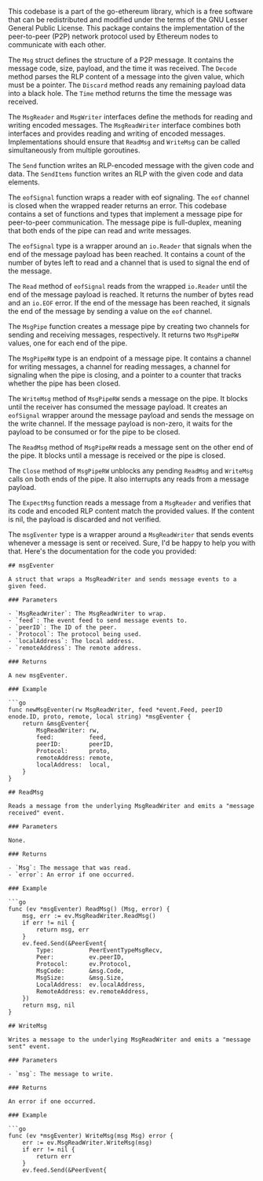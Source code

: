 This codebase is a part of the go-ethereum library, which is a free software that can be redistributed and modified under the terms of the GNU Lesser General Public License. This package contains the implementation of the peer-to-peer (P2P) network protocol used by Ethereum nodes to communicate with each other.

The `Msg` struct defines the structure of a P2P message. It contains the message code, size, payload, and the time it was received. The `Decode` method parses the RLP content of a message into the given value, which must be a pointer. The `Discard` method reads any remaining payload data into a black hole. The `Time` method returns the time the message was received.

The `MsgReader` and `MsgWriter` interfaces define the methods for reading and writing encoded messages. The `MsgReadWriter` interface combines both interfaces and provides reading and writing of encoded messages. Implementations should ensure that `ReadMsg` and `WriteMsg` can be called simultaneously from multiple goroutines.

The `Send` function writes an RLP-encoded message with the given code and data. The `SendItems` function writes an RLP with the given code and data elements.

The `eofSignal` function wraps a reader with eof signaling. The `eof` channel is closed when the wrapped reader returns an error. This codebase contains a set of functions and types that implement a message pipe for peer-to-peer communication. The message pipe is full-duplex, meaning that both ends of the pipe can read and write messages.

The `eofSignal` type is a wrapper around an `io.Reader` that signals when the end of the message payload has been reached. It contains a count of the number of bytes left to read and a channel that is used to signal the end of the message.

The `Read` method of `eofSignal` reads from the wrapped `io.Reader` until the end of the message payload is reached. It returns the number of bytes read and an `io.EOF` error. If the end of the message has been reached, it signals the end of the message by sending a value on the `eof` channel.

The `MsgPipe` function creates a message pipe by creating two channels for sending and receiving messages, respectively. It returns two `MsgPipeRW` values, one for each end of the pipe.

The `MsgPipeRW` type is an endpoint of a message pipe. It contains a channel for writing messages, a channel for reading messages, a channel for signaling when the pipe is closing, and a pointer to a counter that tracks whether the pipe has been closed.

The `WriteMsg` method of `MsgPipeRW` sends a message on the pipe. It blocks until the receiver has consumed the message payload. It creates an `eofSignal` wrapper around the message payload and sends the message on the write channel. If the message payload is non-zero, it waits for the payload to be consumed or for the pipe to be closed.

The `ReadMsg` method of `MsgPipeRW` reads a message sent on the other end of the pipe. It blocks until a message is received or the pipe is closed.

The `Close` method of `MsgPipeRW` unblocks any pending `ReadMsg` and `WriteMsg` calls on both ends of the pipe. It also interrupts any reads from a message payload.

The `ExpectMsg` function reads a message from a `MsgReader` and verifies that its code and encoded RLP content match the provided values. If the content is nil, the payload is discarded and not verified.

The `msgEventer` type is a wrapper around a `MsgReadWriter` that sends events whenever a message is sent or received. Sure, I'd be happy to help you with that. Here's the documentation for the code you provided:

```
## msgEventer

A struct that wraps a MsgReadWriter and sends message events to a given feed.

### Parameters

- `MsgReadWriter`: The MsgReadWriter to wrap.
- `feed`: The event feed to send message events to.
- `peerID`: The ID of the peer.
- `Protocol`: The protocol being used.
- `localAddress`: The local address.
- `remoteAddress`: The remote address.

### Returns

A new msgEventer.

### Example

```go
func newMsgEventer(rw MsgReadWriter, feed *event.Feed, peerID enode.ID, proto, remote, local string) *msgEventer {
	return &msgEventer{
		MsgReadWriter: rw,
		feed:          feed,
		peerID:        peerID,
		Protocol:      proto,
		remoteAddress: remote,
		localAddress:  local,
	}
}
```

```
## ReadMsg

Reads a message from the underlying MsgReadWriter and emits a "message received" event.

### Parameters

None.

### Returns

- `Msg`: The message that was read.
- `error`: An error if one occurred.

### Example

```go
func (ev *msgEventer) ReadMsg() (Msg, error) {
	msg, err := ev.MsgReadWriter.ReadMsg()
	if err != nil {
		return msg, err
	}
	ev.feed.Send(&PeerEvent{
		Type:          PeerEventTypeMsgRecv,
		Peer:          ev.peerID,
		Protocol:      ev.Protocol,
		MsgCode:       &msg.Code,
		MsgSize:       &msg.Size,
		LocalAddress:  ev.localAddress,
		RemoteAddress: ev.remoteAddress,
	})
	return msg, nil
}
```

```
## WriteMsg

Writes a message to the underlying MsgReadWriter and emits a "message sent" event.

### Parameters

- `msg`: The message to write.

### Returns

An error if one occurred.

### Example

```go
func (ev *msgEventer) WriteMsg(msg Msg) error {
	err := ev.MsgReadWriter.WriteMsg(msg)
	if err != nil {
		return err
	}
	ev.feed.Send(&PeerEvent{